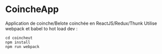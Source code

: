 # CoincheApp
Application de coinche/Belote coinchée en ReactJS/Redux/Thunk
Utilise webpack et babel
to hot load dev :
```
cd coincheut
npm install
npm run webpack
```
